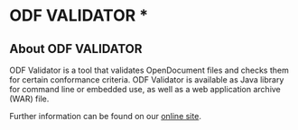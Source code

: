 # ODF VALIDATOR                                                           *

## About ODF VALIDATOR

ODF Validator is a tool that validates OpenDocument files and checks them for certain conformance criteria.
ODF Validator is available as Java library for command line or embedded use, as well as a web application archive (WAR) file.

Further information can be found on our [online site](https://tdf.github.io/odftoolkit/conformance/ODFValidator.html).

